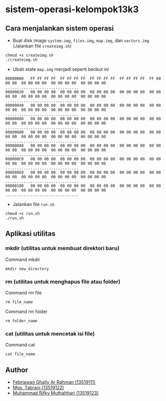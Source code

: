 # sistem-operasi-kelompok13k3

## Cara menjalankan sistem operasi
- Buat disk image `system.img`, `files.img`, `map.img`, dan `sectors.img` (Jalankan file `createimg.sh`)
```
chmod +x createimg.sh
./createimg.sh
```
- Ubah state `map.img` menjadi seperti berikut ini
```
00000000   FF FF FF FF  FF FF FF FF  FF FF FF FF  FF FF FF FF  FF 00 00 00  00 00 00 00  00 00 00 00  00 00 00 00  ................................
00000020   00 00 00 00  00 00 00 00  00 00 00 00  00 00 00 00  00 00 00 00  00 00 00 00  00 00 00 00  00 00 00 00  ................................
00000040   00 00 00 00  00 00 00 00  00 00 00 00  00 00 00 00  00 00 00 00  00 00 00 00  00 00 00 00  00 00 00 00  ................................
00000060   00 00 00 00  00 00 00 00  00 00 00 00  00 00 00 00  00 00 00 00  00 00 00 00  00 00 00 00  00 00 00 00  ................................
00000080   00 00 00 00  00 00 00 00  00 00 00 00  00 00 00 00  00 00 00 00  00 00 00 00  00 00 00 00  00 00 00 00  ................................
000000A0   00 00 00 00  00 00 00 00  00 00 00 00  00 00 00 00  00 00 00 00  00 00 00 00  00 00 00 00  00 00 00 00  ................................
000000C0   00 00 00 00  00 00 00 00  00 00 00 00  00 00 00 00  00 00 00 00  00 00 00 00  00 00 00 00  00 00 00 00  ................................
000000E0   00 00 00 00  00 00 00 00  00 00 00 00  00 00 00 00  00 00 00 00  00 00 00 00  00 00 00 00  00 00 00 00  ................................
00000100   00 00 00 00  00 00 00 00  00 00 00 00  00 00 00 00  00 00 00 00  00 00 00 00  00 00 00 00  00 00 00 00  ................................
```
- Jalankan file `run.sh`
```
chmod +x run.sh
./run.sh
```
## Aplikasi utilitas
### mkdir (utilitas untuk membuat direktori baru) 
Command mkdir
```
mkdir new_directory
```
### rm (utilitas untuk menghapus file atau folder)
Command rm file
```
rm file_name
```
Command rm folder
```
rm folder_name
```
### cat (utilitas untuk mencetak isi file)
Command cat
```
cat file_name
```
## Author
- [Febriawan Ghally Ar Rahman (13519111)](https://github.com/ghallyy)
- [Mgs. Tabrani (13519122)](https://github.com/mgstabrani)
- [Muhammad Rifky Muthahhari (13519123)](https://github.com/rifkymuth)